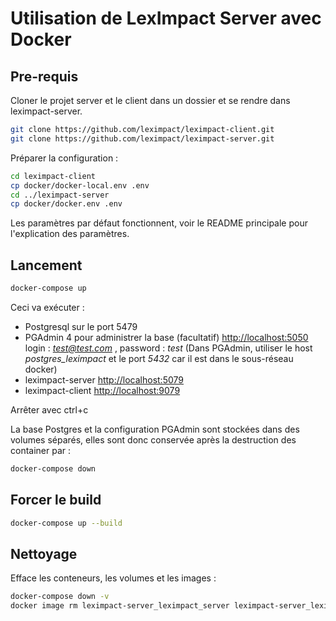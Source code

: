 # Utilisation de LexImpact Server avec Docker

## Pre-requis

Cloner le projet server et le client dans un dossier et se rendre dans leximpact-server.
```sh
git clone https://github.com/leximpact/leximpact-client.git
git clone https://github.com/leximpact/leximpact-server.git
```

Préparer la configuration :
```sh
cd leximpact-client
cp docker/docker-local.env .env
cd ../leximpact-server
cp docker/docker.env .env
```
Les paramètres par défaut fonctionnent, voir le README principale pour l'explication des paramètres.

## Lancement

```sh
docker-compose up
```
Ceci va exécuter :
 - Postgresql sur le port 5479
 - PGAdmin 4 pour administrer la base (facultatif) [http://localhost:5050](http://localhost:5050) login : *test@test.com* , password : *test* (Dans PGAdmin, utiliser le host *postgres_leximpact* et le port *5432* car il est dans le sous-réseau docker)
 - leximpact-server [http://localhost:5079](http://localhost:5079)
 - leximpact-client [http://localhost:9079](http://localhost:9079)

Arrêter avec ctrl+c

La base Postgres et la configuration PGAdmin sont stockées dans des volumes séparés, elles sont donc conservée après la destruction des container par :
```sh
docker-compose down
```

## Forcer le build
```sh
docker-compose up --build
```


## Nettoyage
Efface les conteneurs, les volumes et les images :
```sh
docker-compose down -v
docker image rm leximpact-server_leximpact_server leximpact-server_leximpact_client
```